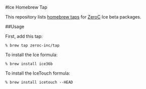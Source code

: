 #Ice Homebrew Tap

This repository lists [homebrew
taps](https://github.com/Homebrew/homebrew/blob/master/share/doc/homebrew/brew-tap.md) for
[ZeroC](https://www.zeroc.com/) Ice beta packages.  

##Usage

First, add this tap:

    % brew tap zeroc-inc/tap

To install the Ice formula:

    % brew install ice36b

To install the IceTouch formula:

    % brew install icetouch --HEAD

